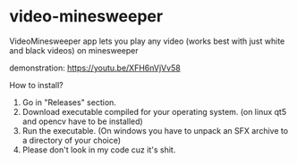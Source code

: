 # video-minesweeper
VideoMinesweeper app lets you play any video (works best with just white and black videos) on minesweeper

demonstration: https://youtu.be/XFH6nVjVv58

How to install?

1. Go in "Releases" section.
2. Download executable compiled for your operating system. (on linux qt5 and opencv have to be installed)
3. Run the executable. (On windows you have to unpack an SFX archive to a directory of your choice)
4. Please don't look in my code cuz it's shit.
